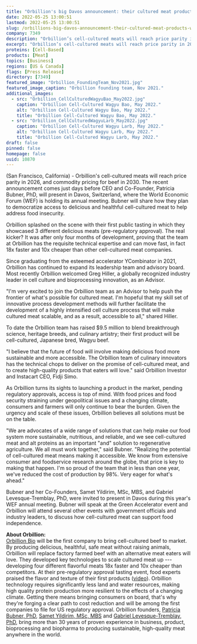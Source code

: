 ```yaml
---
title: "Orbillion's big Davos announcement: their cultured meat products will achieve price parity by 2026"
date: 2022-05-25 13:00:51
lastmod: 2022-05-25 13:00:51
slug: /orbillions-big-davos-announcement-their-cultured-meat-products-will-achieve-price-parity
company: 7349
description: "Orbillion’s cell-cultured meats will reach price parity in 2026, and commodity pricing for beef in 2030. The recent announcement comes just days before CEO and Co-Founder, Patricia Bubner, PhD, will present in Davos, Switzerland, where the World Economic Forum (WEF) is holding its annual meeting. Bubner will share how they plan to democratize access to delicious and healthful cell-cultured meat to help address food insecurity."
excerpt: "Orbillion’s cell-cultured meats will reach price parity in 2026, and commodity pricing for beef in 2030. The recent announcement comes just days before CEO and Co-Founder, Patricia Bubner, PhD, will present in Davos, Switzerland, where the World Economic Forum (WEF) is holding its annual meeting. Bubner will share how they plan to democratize access to delicious and healthful cell-cultured meat to help address food insecurity."
proteins: [Cell-Based]
products: [Meat]
topics: [Business]
regions: [US & Canada]
flags: [Press Release]
directory: [7349]
featured_image: "Orbillion_FoundingTeam_Nov2021.jpg"
featured_image_caption: "Orbillion founding team, Nov 2021."
additional_images:
  - src: "Orbillion_CellCulturedWagyuBao_May2022.jpg"
    caption: "Orbillion Cell-Cultured Wagyu Bao, May 2022."
    alt: "Orbillion Cell-Cultured Wagyu Bao, May 2022."
    title: "Orbillion Cell-Cultured Wagyu Bao, May 2022."
  - src: "Orbillion_CellCulturedWagyuLarb_May2022.jpg"
    caption: "Orbillion Cell-Cultured Wagyu Larb, May 2022."
    alt: "Orbillion Cell-Cultured Wagyu Larb, May 2022."
    title: "Orbillion Cell-Cultured Wagyu Larb, May 2022."
draft: false
pinned: false
homepage: false
uuid: 10870
---
```

(San Francisco, California) - Orbillion's cell-cultured meats will reach
price parity in 2026, and commodity pricing for beef in 2030. The recent
announcement comes just days before CEO and Co-Founder, Patricia Bubner,
PhD, will present in Davos, Switzerland, where the World Economic Forum
(WEF) is holding its annual meeting. Bubner will share how they plan to
democratize access to delicious and healthful cell-cultured meat to help
address food insecurity.

Orbillion splashed on the scene with their first public tasting in which
they showcased 3 different delicious meats (pre-regulatory approval).
The real kicker? It was after only four months of development, proving
that the team at Orbillion has the requisite technical expertise and can
move fast, in fact 18x faster and 10x cheaper than other cell-cultured
meat companies.

Since graduating from the esteemed accelerator YCombinator in 2021,
Orbillion has continued to expand its leadership team and advisory
board. Most recently Orbillion welcomed Greg Hiller, a globally
recognized industry leader in cell culture and bioprocessing innovation,
as an Advisor.

"I'm very excited to join the Orbillion team as an Advisor to help push
the frontier of what's possible for cultured meat. I'm hopeful that my
skill set of innovative process development methods will further
facilitate the development of a highly intensified cell culture process
that will make cultured meat scalable, and as a result, accessible to
all," shared Hiller.

To date the Orbillion team has raised \$9.5 million to blend
breakthrough science, heritage breeds, and culinary artistry; their
first product will be cell-cultured, Japanese bred, Wagyu beef.

"I believe that the future of food will involve making delicious food
more sustainable and more accessible. The Orbillion team of culinary
innovators has the technical chops to deliver on the promise of
cell-cultured meat, and to create high-quality products that eaters will
love." said Orbillion Investor and Instacart CEO, Fidji Simo.

As Orbillion turns its sights to launching a product in the market,
pending regulatory approvals, access is top of mind. With food prices
and food security straining under geopolitical issues and a changing
climate, consumers and farmers will only continue to bear the burden.
Given the urgency and scale of these issues, Orbillion believes all
solutions must be on the table.

"We are advocates of a wide range of solutions that can help make our
food system more sustainable, nutritious, and reliable, and we see
cell-cultured meat and alt proteins as an important \"and\" solution to
regenerative agriculture. We all must work together," said Bubner.
"Realizing the potential of cell-cultured meat means making it
accessible. We know from extensive consumer and foodservice research
around the globe, that price is key to making that happen. I'm so proud
of the team that in less than one year, we've reduced the cost of
production by 98%. Very eager for what's ahead."

Bubner and her Co-Founders, Samet Yildirim, MSc, MBS, and Gabriel
Levesque-Tremblay, PhD, were invited to present in Davos during this
year's WEF annual meeting. Bubner will speak at the Green Accelerator
event and Orbillion will attend several other events with government
officials and industry leaders, to discuss how cell-cultured meat can
support food independence.

**About Orbillion:**\
[Orbillion Bio](https://www.orbillion.com/) will be the first company to
bring cell-cultured beef to market. By producing delicious, healthful,
safe meat without raising animals, Orbillion will replace factory farmed
beef with an alternative meat eaters will love. They developed key
technologies to scale cultured meat up --- developing four different
flavorful meats 18x faster and 10x cheaper than competitors. At their
pre-regulatory approval tasting event, food experts praised the flavor
and texture of their first products
([video](https://www.youtube.com/watch?v=57Ku7T_kY6M&ab_channel=PatriciaBubner)).
Orbillion technology requires significantly less land and water
resources, making high quality protein production more resilient to the
effects of a changing climate. Getting there means bringing consumers on
board, that's why they're forging a clear path to cost reduction and
will be among the first companies to file for US regulatory approval.
Orbillion founders, [Patricia Bubner,
PhD](https://www.linkedin.com/in/patriciabubner/), [Samet Yildirim, MSc,
MBS](https://www.linkedin.com/in/ssyildirim/) and [Gabriel
Levesque-Tremblay,
PhD](https://www.linkedin.com/in/gabriel-levesque-tremblay-42349629/),
bring more than 30 years of proven experience in business, product,
bioprocessing and biopharma to producing sustainable, high-quality meat
anywhere in the world.
